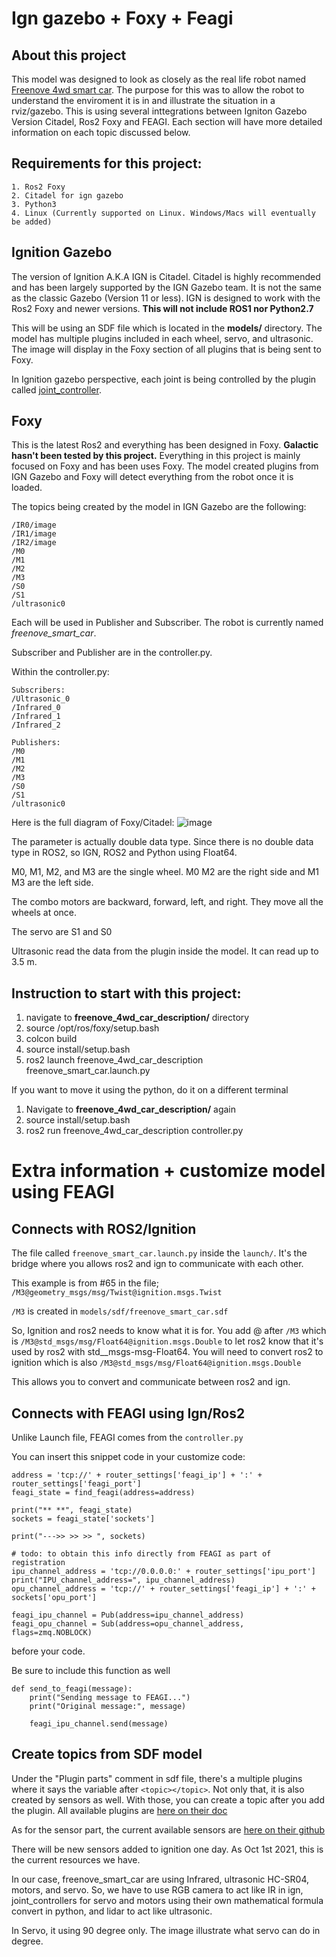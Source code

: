 # Ign gazebo + Foxy + Feagi
## About this project
This model was designed to look as closely as the real life robot named [Freenove 4wd smart car](https://www.amazon.com/Freenove-Raspberry-Tracking-Avoidance-Ultrasonic/dp/B07YD2LT9D).
The purpose for this was to allow the robot to understand the enviroment it is in and illustrate the situation in a rviz/gazebo.  This is using several inttegrations between Igniton Gazebo Version Citadel, Ros2 Foxy and FEAGI. Each section will have more detailed information on each topic discussed below.

## Requirements for this project:
```
1. Ros2 Foxy
2. Citadel for ign gazebo
3. Python3 
4. Linux (Currently supported on Linux. Windows/Macs will eventually be added)
```

## Ignition Gazebo
The version of Ignition A.K.A IGN is Citadel. Citadel is highly recommended and has been largely supported by the IGN Gazebo team. It is not the same as the classic Gazebo (Version 11 or less). IGN is designed to work with the Ros2 Foxy and newer versions. **This will not include ROS1 nor Python2.7**

This will be using an SDF file which is located in the __models/__ directory. The model has multiple plugins included in each wheel, servo, and ultrasonic. The image will display in the Foxy section of all plugins that is being sent to Foxy.

In Ignition gazebo perspective, each joint is being controlled by the plugin called [joint_controller](https://ignitionrobotics.org/api/gazebo/4.1/classignition_1_1gazebo_1_1systems_1_1JointController.html). 

## Foxy
This is the latest Ros2 and everything has been designed in Foxy. **Galactic hasn't been tested by this project.**
Everything in this project is mainly focused on Foxy and has been uses Foxy. The model created plugins from IGN Gazebo and Foxy will detect everything from the robot once it is loaded. 

The topics being created by the model in IGN Gazebo are the following:
```
/IR0/image
/IR1/image
/IR2/image
/M0
/M1
/M2
/M3
/S0
/S1
/ultrasonic0

```

Each will be used in Publisher and Subscriber. The robot is currently named _freenove_smart_car_. 

Subscriber and Publisher are in the controller.py.

Within the controller.py:
```
Subscribers:
/Ultrasonic_0
/Infrared_0
/Infrared_1
/Infrared_2

Publishers:
/M0
/M1
/M2
/M3
/S0
/S1
/ultrasonic0
```
Here is the full diagram of Foxy/Citadel:
![image](https://user-images.githubusercontent.com/65916520/135670895-86912742-d4b6-45d4-adb5-b8a6996193e0.png)


The parameter is actually double data type. Since there is no double data type in ROS2, so IGN, ROS2 and Python using Float64.

M0, M1, M2, and M3 are the single wheel. M0 M2 are the right side and M1 M3 are the left side.

The combo motors are backward, forward, left, and right. They move all the wheels at once.

The servo are S1 and S0

Ultrasonic read the data from the plugin inside the model. It can read up to 3.5 m.



## Instruction to start with this project:

1. navigate to __freenove_4wd_car_description/__ directory
2. source /opt/ros/foxy/setup.bash
3. colcon build
4. source install/setup.bash
5. ros2 launch freenove_4wd_car_description freenove_smart_car.launch.py

If you want to move it using the python, do it on a different terminal
1. Navigate to __freenove_4wd_car_description/__ again
2. source install/setup.bash
3. ros2 run freenove_4wd_car_description controller.py

# Extra information + customize model using FEAGI

## Connects with ROS2/Ignition
The file called `freenove_smart_car.launch.py` inside the `launch/`. It's the bridge where you allows ros2 and ign to communicate with each other.

This example is from #65 in the file;
`/M3@geometry_msgs/msg/Twist@ignition.msgs.Twist` 

`/M3` is created in `models/sdf/freenove_smart_car.sdf`

So, Ignition and ros2 needs to know what it is for. You add @ after `/M3` which is `/M3@std_msgs/msg/Float64@ignition.msgs.Double` to let ros2 know that it's used by ros2 with std__msgs-msg-Float64. You will need to convert ros2 to ignition which is also `/M3@std_msgs/msg/Float64@ignition.msgs.Double`

This allows you to convert and communicate between ros2 and ign. 


## Connects with FEAGI using Ign/Ros2
Unlike Launch file, FEAGI comes from the `controller.py`

You can insert this snippet code in your customize code:
```
address = 'tcp://' + router_settings['feagi_ip'] + ':' + router_settings['feagi_port']
feagi_state = find_feagi(address=address)

print("** **", feagi_state)
sockets = feagi_state['sockets']

print("--->> >> >> ", sockets)

# todo: to obtain this info directly from FEAGI as part of registration
ipu_channel_address = 'tcp://0.0.0.0:' + router_settings['ipu_port']
print("IPU_channel_address=", ipu_channel_address)
opu_channel_address = 'tcp://' + router_settings['feagi_ip'] + ':' + sockets['opu_port']

feagi_ipu_channel = Pub(address=ipu_channel_address)
feagi_opu_channel = Sub(address=opu_channel_address, flags=zmq.NOBLOCK)
```

before your code.

Be sure to include this function as well
```
def send_to_feagi(message):
    print("Sending message to FEAGI...")
    print("Original message:", message)

    feagi_ipu_channel.send(message)
```



## Create topics from SDF model
Under the "Plugin parts" comment  in sdf file, there's a multiple plugins where it says the variable after `<topic></topic>`. Not only that, it is also created by sensors as well. With those, you can create a topic after you add the plugin. All available plugins are [here on their doc](https://ignitionrobotics.org/api/gazebo/4.1/namespaceignition_1_1gazebo_1_1systems.html)

As for the sensor part, the current available sensors are [here on their github](https://github.com/ignitionrobotics/ros_ign/tree/foxy/ros_ign_gazebo_demos)

There will be new sensors added to ignition one day. As Oct 1st 2021, this is the current resources we have.

In our case, freenove_smart_car are using Infrared, ultrasonic HC-SR04, motors, and servo. So, we have to use RGB camera to act like IR in ign, joint_controllers for servo and motors using their own mathematical formula convert in python, and lidar to act like ultrasonic.

In Servo, it using 90 degree only. The image illustrate what servo can do in degree.



## 

